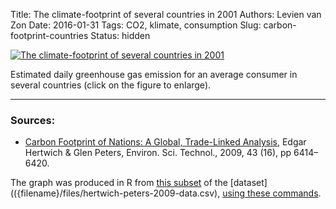 Title: The climate-footprint of several countries in 2001
Authors: Levien van Zon
Date: 2016-01-31
Tags: CO2, klimate, consumption
Slug: carbon-footprint-countries
Status: hidden

[![The climate-footprint of several countries in 2001]({filename}/images/carbon-footprint-consumption-countries.png)]({filename}/images/carbon-footprint-consumption-countries.png)

Estimated daily greenhouse gas emission for an average consumer in several countries (click on the figure to enlarge).

-----

### Sources:

   - [Carbon Footprint of Nations: A Global, Trade-Linked Analysis](http://dx.doi.org/10.1021/es803496a), Edgar Hertwich & Glen Peters, Environ. Sci. Technol., 2009, 43 (16), pp 6414–6420. 

The graph was produced in R from [this subset]({filename}/files/hertwich-peters-2009-selection.csv) of the [dataset](({filename}/files/hertwich-peters-2009-data.csv), [using these commands]({filename}/files/plot-hertwich-peters-2009-selection.r). 

